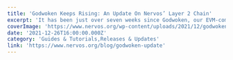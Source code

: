 ```yaml
---
title: 'Godwoken Keeps Rising: An Update On Nervos’ Layer 2 Chain'
excerpt: 'It has been just over seven weeks since Godwoken, our EVM-compatible Layer 2 blockchain, went live on mainnet beta. Godwoken is part of the multi-layer roadmap that will help propel Nervos to be the f'
coverImage: 'https://www.nervos.org/wp-content/uploads/2021/12/godwoken-recap-01-810x456.png'
date: '2021-12-26T16:00:00.000Z'
category: 'Guides & Tutorials,Releases & Updates'
link: 'https://www.nervos.org/blog/godwoken-update'
---
```



